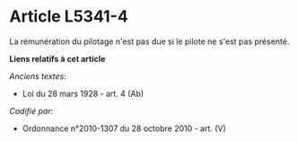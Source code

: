 # Article L5341-4

La rémunération du pilotage n'est pas due si le pilote ne s'est pas présenté.

**Liens relatifs à cet article**

_Anciens textes_:

  - Loi du 28 mars 1928 - art. 4 (Ab)

_Codifié par_:

  - Ordonnance n°2010-1307 du 28 octobre 2010 - art. (V)

